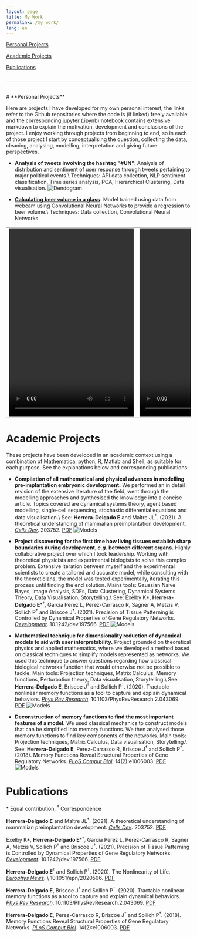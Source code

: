 ```yaml
---
layout: page
title: My Work
permalink: /my_work/
lang: en
---
```


[Personal Projects](#personal)

[Academic Projects](#academic)

[Publications](#publications)
<br>
<br>

---
<br>
# **Personal Projects** <a name="personal"></a>

Here are projects I have developed for my own personal interest, the links refer to the Github repositories where the code is (if linked) freely available and the corresponding jupyter (.ipynb) notebook contains extensive markdown to explain the motivation, development and conclusions of the project. I enjoy working through projects from beginning to end, so in each of those project I start by conceptualising the question, collecting the data, cleaning, analysing, modelling, interpretation and giving future perspectives.

- **Analysis of tweets involving the hashtag "#UN"**: Analysis of distribution and sentiment of user response through tweets pertaining to major political events.\\
Techniques: API data collection, NLP sentiment classification, Time series analysis, PCA, Hierarchical Clustering, Data visualisation.
![Dendogram](/assets/dendogram_trends.png)

- **[Calculating beer volume in a glass](https://github.com/edgar-hd/deepBeerLevelz)**: Model trained using data from webcam using Convolutional Neural Networks to provide a regression to beer volume.\\
Techniques: Data collection, Convolutional Neural Networks.
<table>
 <td> <video autoplay="autoplay" loop="loop" width="340" height="512">
  		<source src="/assets/1gsequence_video.mp4" type="video/mp4">
		</video>
 	</td>

 <td> <video autoplay="autoplay" loop="loop" width="340" height="512">
 		<source src="/assets/2gsequence_video.mp4" type="video/mp4">
		</video>
	</td>

</table>

# **Academic Projects** <a name="academic"></a>

These projects have been developed in an academic context using a combination of Mathematica, python, R, Matlab and Shell, as suitable for each purpose. See the explanations below and corresponding publications:

- **Compilation of all mathematical and physical advances in modelling pre-implantation embryonic development.** We performed an in detail revision of the extensive literature of the field, went through the modelling approaches and synthesised the knowledge into a concise article. Topics covered are dynamical systems theory, agent based modelling, single-cell sequencing, stochastic differential equations and data visualisation.\\
See: **Herrera-Delgado E** and Maître JL<sup>†</sup>. (2021). A theoretical understanding of mammalian preimplantation development. [*Cells Dev*](https://www.sciencedirect.com/science/article/pii/S2667290121000863). 203752. [PDF]({{edgar-hd.github.io}}/assets/papers/1-s2.0-S2667290121000863-main.pdf)
![Models](/assets/fig1.png)

- **Project discovering for the first time how living tissues establish sharp boundaries during development, *e.g.* between different organs.** Highly collaborative project over which I took leadership. Working with theoretical physicists and experimental biologists to solve this complex problem. Extensive iteration between myself and the experimental scientists to create a tailored and accurate model, while consulting with the theoreticians, the model was tested experimentally, iterating this process until finding the end solution. Mains tools: Gaussian Naive Bayes, Image Analysis, SDEs, Data Clustering, Dynamical Systems Theory, Data Visualisation, Storytelling.\\
See: Exelby K\*, **Herrera-Delgado E**\*<sup>†</sup>, Garcia Perez L, Perez-Carrasco R, Sagner A, Metzis V, Sollich P<sup>†</sup> and Briscoe J<sup>†</sup>. (2021). Precision of Tissue Patterning is Controlled by Dynamical Properties of Gene Regulatory Networks. [*Development*](https://dev.biologists.org/content/early/2021/02/04/dev.197566). 10.1242/dev.197566. [PDF]({{edgar-hd.github.io}}/assets/papers/dev197566.full.pdf)
![Models](/assets/Fig_3_alt.png)

- **Mathematical technique for dimensionality reduction of dynamical models to aid with user interpretability.** Project grounded on theoretical physics and applied mathematics, where we developed a method based on classical techniques to simplify models represented as networks. We used this technique to answer questions regarding how classical biological networks function that would otherwise not be possible to tackle. Main tools: Projection techniques, Matrix Calculus, Memory functions, Perturbation theory, Data visualisation, Storytelling.\\
See: **Herrera-Delgado E**, Briscoe J<sup>†</sup> and Sollich P<sup>†</sup>. (2020). Tractable nonlinear memory functions as a tool to capture and explain dynamical behaviors. [*Phys Rev Research*](https://journals.aps.org/prresearch/abstract/10.1103/PhysRevResearch.2.043069). 10.1103/PhysRevResearch.2.043069. [PDF]({{edgar-hd.github.io}}/assets/papers/PhysRevResearch.2.043069.pdf)
![Models](/assets/Fig_2_alt2.png)

- **Deconstruction of memory functions to find the most important features of a model.** We used classical mechanics to construct models that can be simplified into memory functions. We then analysed those memory functions to find key components of the networks. Main tools: Projection techniques, Matrix Calculus, Data visualisation, Storytelling.\\
See: **Herrera-Delgado E**, Perez-Carrasco R, Briscoe J<sup>†</sup> and Sollich P<sup>†</sup>. (2018). Memory Functions Reveal Structural Properties of Gene Regulatory Networks. [*PLoS Comput Biol*](https://doi.org/10.1371/journal.pcbi.1006003). 14(2):e1006003. [PDF]({{edgar-hd.github.io}}/assets/papers/journal.pcbi.1006003.full.pdf)
![Models](/assets/Fig_0.png)

# **Publications** <a name="publications"></a>

\* Equal contribution, <sup>†</sup> Correspondence

**Herrera-Delgado E** and Maître JL<sup>†</sup>. (2021). A theoretical understanding of mammalian preimplantation development. [*Cells Dev*](https://www.sciencedirect.com/science/article/pii/S2667290121000863). 203752. [PDF]({{edgar-hd.github.io}}/assets/papers/1-s2.0-S2667290121000863-main.pdf)

Exelby K\*, **Herrera-Delgado E**\*<sup>†</sup>, Garcia Perez L, Perez-Carrasco R, Sagner A, Metzis V, Sollich P<sup>†</sup> and Briscoe J<sup>†</sup>. (2021). Precision of Tissue Patterning is Controlled by Dynamical Properties of Gene Regulatory Networks. [*Development*](https://dev.biologists.org/content/early/2021/02/04/dev.197566). 10.1242/dev.197566. [PDF]({{edgar-hd.github.io}}/assets/papers/dev197566.full.pdf)

**Herrera-Delgado E**<sup>†</sup> and Sollich P<sup>†</sup>. (2020). The Nonlinearity of Life. [*Europhys News*](https://www.europhysicsnews.org/10.1051/epn/2020506). \\
10.1051/epn/2020506. [PDF]({{edgar-hd.github.io}}/assets/papers/epn2020515p35.pdf)

**Herrera-Delgado E**, Briscoe J<sup>†</sup> and Sollich P<sup>†</sup>. (2020). Tractable nonlinear memory functions as a tool to capture and explain dynamical behaviors. [*Phys Rev Research*](https://journals.aps.org/prresearch/abstract/10.1103/PhysRevResearch.2.043069). 10.1103/PhysRevResearch.2.043069. [PDF]({{edgar-hd.github.io}}/assets/papers/PhysRevResearch.2.043069.pdf)

**Herrera-Delgado E**, Perez-Carrasco R, Briscoe J<sup>†</sup> and Sollich P<sup>†</sup>. (2018). Memory Functions Reveal Structural Properties of Gene Regulatory Networks. [*PLoS Comput Biol*](https://doi.org/10.1371/journal.pcbi.1006003). 14(2):e1006003. [PDF]({{edgar-hd.github.io}}/assets/papers/journal.pcbi.1006003.full.pdf)
